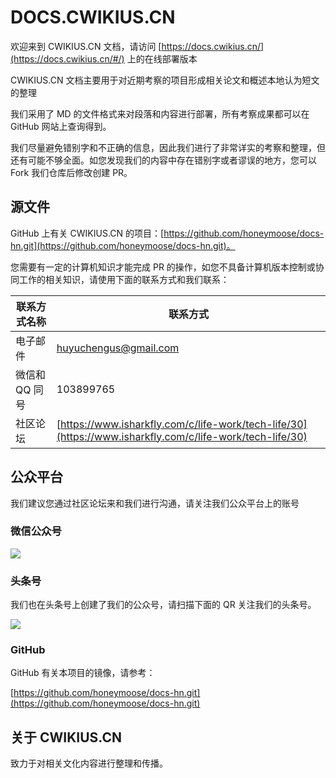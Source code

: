 # DOCS.CWIKIUS.CN

欢迎来到 CWIKIUS.CN 文档，请访问 [https://docs.cwikius.cn/](https://docs.cwikius.cn/#/) 上的在线部署版本

CWIKIUS.CN 文档主要用于对近期考察的项目形成相关论文和概述本地认为短文的整理

我们采用了 MD 的文件格式来对段落和内容进行部署，所有考察成果都可以在 GitHub 网站上查询得到。

我们尽量避免错别字和不正确的信息，因此我们进行了非常详实的考察和整理，但还有可能不够全面。如您发现我们的内容中存在错别字或者谬误的地方，您可以 Fork 我们仓库后修改创建 PR。

## 源文件
GitHub 上有关 CWIKIUS.CN 的项目：[https://github.com/honeymoose/docs-hn.git](https://github.com/honeymoose/docs-hn.git)。

您需要有一定的计算机知识才能完成 PR 的操作，如您不具备计算机版本控制或协同工作的相关知识，请使用下面的联系方式和我们联系：

| 联系方式名称   | 联系方式                                                                                                     |
|----------|----------------------------------------------------------------------------------------------------------|
| 电子邮件     | [huyuchengus@gmail.com](mailto:huyuchengus@gmail.com)                                                    |
| 微信和QQ 同号 | 103899765                                                                                                |
| 社区论坛     | [https://www.isharkfly.com/c/life-work/tech-life/30](https://www.isharkfly.com/c/life-work/tech-life/30) |

## 公众平台
我们建议您通过社区论坛来和我们进行沟通，请关注我们公众平台上的账号

### 微信公众号
![](https://cdn.ossez.com/img/cwikius/cwikius-qr-wechat-search-w400.png)

### 头条号
我们也在头条号上创建了我们的公众号，请扫描下面的 QR 关注我们的头条号。

![](https://cdn.ossez.com/img/cwikius/cwikus-qr-toutiao.png)

### GitHub
GitHub 有关本项目的镜像，请参考：

[https://github.com/honeymoose/docs-hn.git](https://github.com/honeymoose/docs-hn.git)

## 关于 CWIKIUS.CN 
致力于对相关文化内容进行整理和传播。
